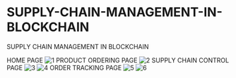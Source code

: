 # SUPPLY-CHAIN-MANAGEMENT-IN-BLOCKCHAIN
SUPPLY CHAIN MANAGEMENT IN BLOCKCHAIN

HOME PAGE
![1](https://user-images.githubusercontent.com/90173123/218174322-aa69a417-19b0-45f6-84c8-200849aabc29.PNG)
PRODUCT ORDERING PAGE
![2](https://user-images.githubusercontent.com/90173123/218174460-ca6ba161-1af6-43e4-9160-82b7167556ff.PNG)
SUPPLY CHAIN CONTROL PAGE
![3](https://user-images.githubusercontent.com/90173123/218174595-425dbce3-bdbf-4613-8aca-8ec56f3aeca9.PNG)
![4](https://user-images.githubusercontent.com/90173123/218174619-6c8d1ae2-617c-4391-9357-aa18a8a265a1.PNG)
ORDER TRACKING PAGE
![5](https://user-images.githubusercontent.com/90173123/218174716-7e321300-9e61-4e4b-a234-5c3a36f716a3.PNG)
![6](https://user-images.githubusercontent.com/90173123/218174734-fd167305-3aaa-417a-9753-4c517c54cf49.PNG)
